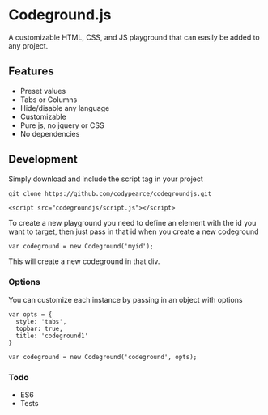 # Codeground.js

A customizable HTML, CSS, and JS playground that can easily be added to any project.

## Features

* Preset values
* Tabs or Columns
* Hide/disable any language
* Customizable 
* Pure js, no jquery or CSS
* No dependencies

## Development

Simply download and include the script tag in your project

```
git clone https://github.com/codypearce/codegroundjs.git

```

```
<script src="codegroundjs/script.js"></script>
```
To create a new playground you need to define an element with the id you want to target, then just pass in that id when you create a new codeground

```
var codeground = new Codeground('myid');
```
This will create a new codeground in that div.

### Options
You can customize each instance by passing in an object with options

```
var opts = {
  style: 'tabs',
  topbar: true,
  title: 'codeground1'
}

var codeground = new Codeground('codeground', opts);
```

### Todo

* ES6
* Tests
